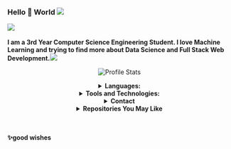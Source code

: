 ### Hello 👋 World <img src="https://github.com/TheDudeThatCode/TheDudeThatCode/blob/master/Assets/Earth.gif" width="24px">

![](https://komarev.com/ghpvc/?username=shsarv&color=blue&style=flat-square&label=PROFILE+VIEWS)

**I am a 3rd Year Computer Science Engineering Student. I love Machine Learning and trying to find more about Data Science and Full Stack Web Development.**<img src="https://media.giphy.com/media/WUlplcMpOCEmTGBtBW/giphy.gif" width="30">

<p align="center">
  <img src="https://github-readme-stats.vercel.app/api?username=shsarv&show_icons=true&hide_border=false&text_color=641e16&icon_color=red&bg_color=white&title_color=blue" alt="Profile Stats"/><br>
</p>

<details>
    <summary align="center"><strong>Languages:</strong></summary>
     <table align="center" border="0">
         <tr align="center">
            <td  align = "center"><img src="https://i.ibb.co/sqwPMvX/python.png" alt="python" border="0"><br>Python</td>
             <td  align = "center"><img src="https://img.icons8.com/color/24/000000/c-programming.png"/><br>C</td>
             <td  align = "center"><img src="https://i.ibb.co/Z243jtW/java.png" alt="java" border="0"><br>Java</td>
             <td  align = "center"><img src="https://github.com/shsarv/shsarv/blob/master/re/php.png"alt="tf" border="0" height=30><br>PHP</td>
         </tr>
         <tr align="center">
             <td  align = "center"><img src="https://img.icons8.com/color/24/000000/javascript.png"/><br>JavaScript</td>
             <td  align = "center"><img src="https://img.icons8.com/color/24/000000/html-5.png"/><br>HTML5</td>
             <td  align = "center"><img src="https://img.icons8.com/color/24/000000/css3.png"/><br>CSS3</td>
             <td  align = "center"><img src="https://img.icons8.com/ios-filled/24/000000/mysql-logo.png"/><br>SQL</td>
         </tr>
     </table>
  <p align="center">
  <img src="https://github-readme-stats.vercel.app/api/top-langs/?username=shsarv&layout=normal&show=javascript&show_icons=true" alt="Profile Stats"/><br>
</p>
</details>
 <details>
    <summary align="center"><strong>Tools and Technologies:</strong></summary>
     <table align="center">
         <tr align="center">
             <td  align = "center"><img src="https://i.ibb.co/f2Svrpk/opencv.png" alt="opencv" border="0"><br>OpenCV</td>
             <td  align = "center"><img src="https://www.kubeflow.org/docs/images/logos/TensorFlow.png" alt="tf" border="0" height=30><br>Tensorflow</td>
             <td  align = "center"><img src="https://github.com/shsarv/shsarv/blob/master/re/sklearn.jpg" alt="tf" border="0" height=30><br>Scikit learn</td>
             <td  align = "center"><img src="https://github.com/shsarv/shsarv/blob/master/re/keras.png" alt="tf" border="0" height=30><br>Keras</td>
             <td  align = "center"><img src="https://github.com/shsarv/shsarv/blob/master/re/scipy.png" alt="tf" border="0" height=30><br>Scipy</td>
             <td  align = "center"><img src="https://raw.githubusercontent.com/shsarv/shsarv/master/re/seaborn.png" alt="tf" border="0" height=30><br>seaborn</td>
             <td  align = "center"><img src="https://raw.githubusercontent.com/shsarv/shsarv/master/re/ipython.png" alt="tf" border="0" height=30><br>ipython</td>
         </tr>
         <tr align="center">
             <td  align = "center"><img src="https://www.kubeflow.org/docs/images/logos/Jupyter.png" alt="jupyter" border="0" height=30><br>Jupyter Notebook</td>
             <td  align = "center"><img src="https://img.icons8.com/color/24/000000/git.png"/><br>Git</td>
            <td  align = "center"><img src="https://img.icons8.com/ios-glyphs/24/000000/github.png"/><br>GitHub</td>
             <td  align = "center"><img src="https://raw.githubusercontent.com/shsarv/shsarv/master/re/pandas.png" alt="tf" border="0" height=30><br>pandas</td>
             <td  align = "center"><img src="https://raw.githubusercontent.com/shsarv/shsarv/master/re/numpy.png" alt="tf" border="0" height=30><br>numpy</td>
             <td  align = "center"><img src="https://raw.githubusercontent.com/shsarv/shsarv/master/re/anoconda.png" alt="tf" border="0" height=30><br>Anaconda</td>
             <td  align = "center"><img src="https://raw.githubusercontent.com/shsarv/shsarv/master/re/matplotlib.png" alt="tf" border="0" height=30><br>matplotlib</td>
         </tr>
         <tr align="center">
             <td  align = "center"><img src="https://cdn4.iconfinder.com/data/icons/logos-3/600/React.js_logo-512.png" height=30/><br>React.js</td>
             <td  align = "center"><img src="https://raw.githubusercontent.com/shsarv/shsarv/master/re/node.jpg" alt="tf" border="0" height=30><br>node js</td> 
             <td  align = "center"><img src="https://raw.githubusercontent.com/shsarv/shsarv/master/re/spyder.png" alt="tf" border="0" height=30><br>spyder</td>
             <td  align = "center"><img src="https://raw.githubusercontent.com/shsarv/shsarv/master/re/pycharm.jpg" alt="tf" border="0" height=30><br>pycharm</td>
             <td  align = "center"><img src="https://raw.githubusercontent.com/shsarv/shsarv/master/re/intellij.jpg" alt="tf" border="0" height=30><br>intellij</td>
             <td  align = "center"><img src="https://raw.githubusercontent.com/shsarv/shsarv/master/re/vscode.jpg" alt="tf" border="0" height=30><br>vscode</td>
             <td  align = "center"><img src="https://raw.githubusercontent.com/shsarv/shsarv/master/re/flask.png" alt="tf" border="0" height=30><br>flask</td>  
         </tr>
         <tr align="center">
         </tr>
     </table>
        </details>
        
<details align="center">
<summary align="center"><strong>Contact</strong></summary></br>



| [<img src="https://raw.githubusercontent.com/shsarv/shsarv/master/github.png" alt="github logo" width="34">](https://github.com/shsarv) |  [<img src="https://raw.githubusercontent.com/shsarv/shsarv/master/twitter.png" alt="twitter logo" width="34">](https://twitter.com/sarveshroli) |  [<img src="https://raw.githubusercontent.com/shsarv/shsarv/master/linkedin.jpeg" alt="linkedin logo" width="24">](https://www.linkedin.com//in/sarvesh-kumar-sharma-869a1b185/) |  [<img src="https://raw.githubusercontent.com/shsarv/shsarv/master/gmail.jpeg" alt="gmail logo" width="24">](shsarv2001@gmail.com) | [<img src="https://raw.githubusercontent.com/shsarv/shsarv/master/Sourcerer.jpg" alt="Sourcerer logo" width="24">](https://sourcerer.io/shsarv) |  [<img src="https://raw.githubusercontent.com/shsarv/shsarv/master/Annotation%202020-08-22%20144739.jpg" alt="gitstats logo" width="24">](https://gitstats.me/shsarv) |
|---|---|---|---|---|---|


</details>

<details>
    <summary align="center"><strong>Repositories You May Like</strong></summary></br>

<a href="https://github.com/shsarv/machine-learning-Projects">
  <img align="left" src="https://github-readme-stats.vercel.app/api/pin/?username=shsarv&repo=machine-learning-Projects" />
</a>
<a href="https://github.com/shsarv/Diabetes-prediction">
  <img align="left" src="https://github-readme-stats.vercel.app/api/pin/?username=shsarv&repo=Diabetes-prediction" />
</a>
    
</details>


<!-- 🔭 I’m currently working on Machine Learning Based Projects.
- 🌱 I’m currently learning Data Science | Full Stack Web development | Machine Learning.
- 👯 I’m looking to collaborate  on Machine Learning and Web Development Projects.<img src="https://media.giphy.com/media/WUlplcMpOCEmTGBtBW/giphy.gif" width="30">
- 🤔 I’m looking for help in Backend Development.
- 💬 Ask me about Data Science.I will try to help you as much as I can
- ⚡ Quote : You perform the obligatory duties, for action is superior to inaction. And, through inaction, even the maintenance of your body will not be possible.
- 📫 How to reach me: .... 
Reach me -<img src="https://media.giphy.com/media/VgCDAzcKvsR6OM0uWg/giphy.gif" width="30">   -->


<br>
<br>


**✨good wishes**
